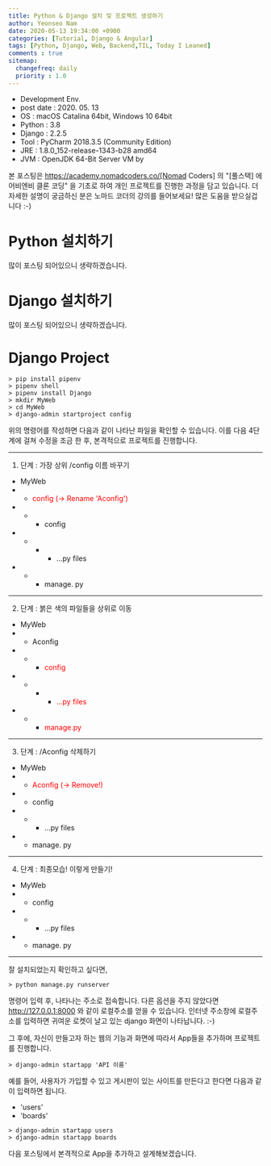 ```yaml
---
title: Python & Django 설치 및 프로젝트 생성하기
author: Yeonseo Nam
date: 2020-05-13 19:34:00 +0900
categories: [Tutorial, Django & Angular]
tags: [Python, Django, Web, Backend,TIL, Today I Leaned]
comments : true
sitemap:
  changefreq: daily
  priority : 1.0
---
```

* Development Env.
* post date : 2020. 05. 13
* OS : macOS Catalina 64bit, Windows 10 64bit
* Python : 3.8
* Django : 2.2.5
* Tool : PyCharm 2018.3.5 (Community Edition)
* JRE : 1.8.0_152-release-1343-b28 amd64
* JVM : OpenJDK 64-Bit Server VM by 

본 포스팅은 https://academy.nomadcoders.co/[Nomad Coders] 의 "[풀스택] 에어비엔비 클론 코딩" 을 기초로 하여 개인 프로젝트를 진행한 과정을 담고 있습니다. 더 자세한 설명이 궁금하신 분은 노마드 코더의 강의를 들어보세요! 많은 도움을 받으실겁니다 :-)



# Python  설치하기
많이 포스팅 되어있으니 생략하겠습니다.

# Django 설치하기
많이 포스팅 되어있으니 생략하겠습니다.

# Django Project
``` commend
> pip install pipenv
> pipenv shell
> pipenv install Django
> mkdir MyWeb
> cd MyWeb
> django-admin startproject config
```
위의 명령어를 작성하면 다음과 같이 나타난 파일을 확인할 수 있습니다. 이를 다음 4단계에 걸쳐 수정을 조금 한 후, 본격적으로 프로젝트를 진행합니다.

---
1. 단계 : 가장 상위 /config 이름 바꾸기
- MyWeb
- - <span style="color:red">config (-> Rename 'Aconfig')</span>
- - - config
- - - - ...py files
- - - manage. py

---
2. 단계 : 붉은 색의 파일들을 상위로 이동
- MyWeb
- - Aconfig
- - - <span style="color:red">config</span>
- - - - <span style="color:red">...py files</span>
- - - <span style="color:red">manage.py</span>

---
3. 단계 : /Aconfig 삭제하기
- MyWeb
- - <span style="color:red">Aconfig (-> Remove!)</span>
- - config
- - - ...py files
- - manage. py

---
4. 단계 : 최종모습! 이렇게 만들기!
- MyWeb
- - config
- - - ...py files
- - manage. py

---


잘 설치되었는지 확인하고 싶다면,
``` commend
> python manage.py runserver
```
명령어 입력 후, 나타나는 주소로 접속합니다. 다른 옵션을 주지 않았다면 http://127.0.0.1:8000 와 같이 로컬주소를 얻을 수 있습니다. 인터넷 주소창에 로컬주소를 입력하면 귀여운 로켓이 날고 있는 django 화면이 나타납니다. :-)

그 후에, 자신이 만들고자 하는 웹의 기능과 화면에 따라서 App들을 추가하며 프로젝트를 진행합니다.

``` commend
> django-admin startapp 'API 이름'
```
예를 들어, 사용자가 가입할 수 있고 게시판이 있는 사이트를 만든다고 한다면 다음과 같이 입력하면 됩니다.
- 'users'
- 'boards'
``` commend
> django-admin startapp users
> django-admin startapp boards
```


다음 포스팅에서 본격적으로 App을 추가하고 설계해보겠습니다.
